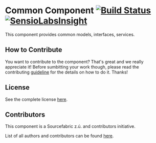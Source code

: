 Common Component [![Build Status](https://travis-ci.org/SuperdeskWebPublisher/common.svg?branch=master)](https://travis-ci.org/SuperdeskWebPublisher/common) [![SensioLabsInsight](https://insight.sensiolabs.com/projects/c7b75f3c-7b51-4bfc-bc74-ae81ebf4fc44/mini.png)](https://insight.sensiolabs.com/projects/c7b75f3c-7b51-4bfc-bc74-ae81ebf4fc44)
============================================================================================================================================================

This component provides common models, interfaces, services.


How to Contribute
-------------

You want to contribute to the component? That's great and we really appreciate it! Before sumbitting your work though, please read the contributing [guideline](http://superdesk-publisher.readthedocs.org/en/latest/contributing/index.html) for the details on how to do it. Thanks!

License
-----------

See the complete license [here](LICENSE.md).

Contributors
-------

This component is a Sourcefabric z.ú. and contributors initiative.

List of all authors and contributors can be found [here](AUTHORS.md).
